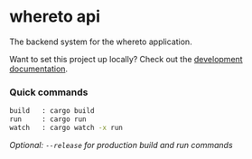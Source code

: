 # whereto api

The backend system for the whereto application.

Want to set this project up locally? Check out the [development documentation](docs/development.md).

### Quick commands

```bash
build   : cargo build
run     : cargo run
watch   : cargo watch -x run
```

*Optional: `--release` for production build and run commands*

